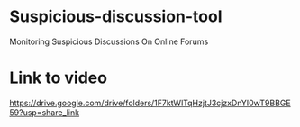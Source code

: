 # Suspicious-discussion-tool
Monitoring Suspicious Discussions On Online Forums

# Link to video
https://drive.google.com/drive/folders/1F7ktWlTqHzjtJ3cjzxDnYI0wT9BBGE59?usp=share_link
